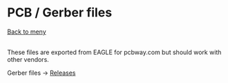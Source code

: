 # PCB / Gerber files
<a href='https://github.com/tedelm/MRTEEL/blob/master/README.md'>Back to meny</a></br></br>

These files are exported from EAGLE for pcbway.com but should work with other vendors.


Gerber files -> <a href='https://github.com/tedelm/MRTEEL/releases'>Releases</a>
